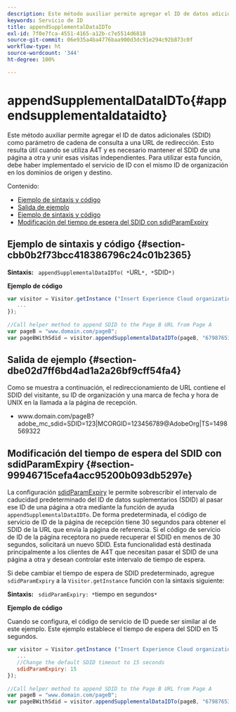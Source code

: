 ```yaml
---
description: Este método auxiliar permite agregar el ID de datos adicionales (SDID) como parámetro de cadena de consulta a una URL de redirección. Esto resulta útil cuando se utiliza A4T y es necesario mantener el SDID de una página a otra y unir esas visitas independientes. Para utilizar esta función, debe haber implementado el servicio de ID con el mismo ID de organización en los dominios de origen y destino.
keywords: Servicio de ID
title: appendSupplementalDataIDTo
exl-id: 7f0e7fca-4551-4165-a12b-c7e5514d6818
source-git-commit: 06e935a4ba4776baa900d3dc91e294c92b873c0f
workflow-type: ht
source-wordcount: '344'
ht-degree: 100%

---
```


# appendSupplementalDataIDTo{#appendsupplementaldataidto}

Este método auxiliar permite agregar el ID de datos adicionales (SDID) como parámetro de cadena de consulta a una URL de redirección. Esto resulta útil cuando se utiliza A4T y es necesario mantener el SDID de una página a otra y unir esas visitas independientes. Para utilizar esta función, debe haber implementado el servicio de ID con el mismo ID de organización en los dominios de origen y destino.

Contenido:

<ul class="simplelist"> 
 <li> <a href="../../library/get-set/appendsupplementaldataidto.md#section-cbb0b2f73bcc418386796c24c01b2365" format="dita" scope="local"> Ejemplo de sintaxis y código </a> </li> 
 <li> <a href="../../library/get-set/appendsupplementaldataidto.md#section-dbe02d7ff6bd4ad1a2a26bf9cff54fa4" format="dita" scope="local"> Salida de ejemplo </a> </li> 
 <li> <a href="../../library/get-set/appendsupplementaldataidto.md#section-cbb0b2f73bcc418386796c24c01b2365" format="dita" scope="local"> Ejemplo de sintaxis y código </a> </li> 
 <li> <a href="../../library/get-set/appendsupplementaldataidto.md#section-99946715cefa4acc95200b093db5297e" format="dita" scope="local"> Modificación del tiempo de espera del SDID con sdidParamExpiry </a> </li> 
</ul>

## Ejemplo de sintaxis y código {#section-cbb0b2f73bcc418386796c24c01b2365}

**Sintaxis:** ` appendSupplementalDataIDTo( *`URL`*, *`SDID`*)`

**Ejemplo de código**

```js
var visitor = Visitor.getInstance ("Insert Experience Cloud organization ID here",{ 
   ... 
}); 
 
//Call helper method to append SDID to the Page B URL from Page A 
var pageB = "www.domain.com/pageB"; 
var pageBWithSdid = visitor.appendSupplementalDataIDTo(pageB, "67987653465787219");
```

## Salida de ejemplo {#section-dbe02d7ff6bd4ad1a2a26bf9cff54fa4}

Como se muestra a continuación, el redireccionamiento de URL contiene el SDID del visitante, su ID de organización y una marca de fecha y hora de UNIX en la llamada a la página de recepción.

<ul class="simplelist"> 
 <li> <span class="codeph"> www.domain.com/pageB?adobe_mc_sdid=SDID=123|MCORGID=123456789@AdobeOrg|TS=1498569322 </span> </li> 
</ul>

## Modificación del tiempo de espera del SDID con sdidParamExpiry {#section-99946715cefa4acc95200b093db5297e}

La configuración [sdidParamExpiry](../../library/function-vars/sdidparamexpiry.md#reference-cef3fd03c43b4772b2422e220b40a458) le permite sobrescribir el intervalo de caducidad predeterminado del ID de datos suplementarios (SDID) al pasar ese ID de una página a otra mediante la función de ayuda `appendSupplementalDataIDTo`. De forma predeterminada, el código de servicio de ID de la página de recepción tiene 30 segundos para obtener el SDID de la URL que envía la página de referencia. Si el código de servicio de ID de la página receptora no puede recuperar el SDID en menos de 30 segundos, solicitará un nuevo SDID. Esta funcionalidad está destinada principalmente a los clientes de A4T que necesitan pasar el SDID de una página a otra y desean controlar este intervalo de tiempo de espera.

Si debe cambiar el tiempo de espera de SDID predeterminado, agregue `sdidParamExpiry` a la `Visitor.getInstance` función con la sintaxis siguiente:

**Sintaxis:** ` sdidParamExpiry: *`tiempo en segundos`*`

**Ejemplo de código**

Cuando se configura, el código de servicio de ID puede ser similar al de este ejemplo. Este ejemplo establece el tiempo de espera del SDID en 15 segundos.

```js
var visitor = Visitor.getInstance ("Insert Experience Cloud organization ID here",{ 
   ... 
   //Change the default SDID timeout to 15 seconds 
   sdidParamExpiry: 15 
}); 
 
//Call helper method to append SDID to the Page B URL from Page A 
var pageB = "www.domain.com/pageB"; 
var pageBWithSdid = visitor.appendSupplementalDataIDTo(pageB, "67987653465787219"); 
```
